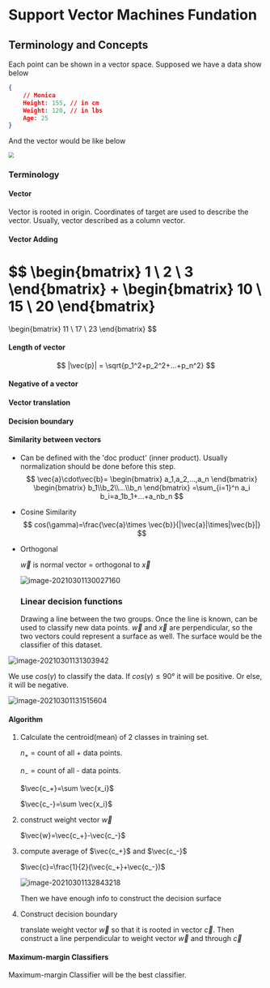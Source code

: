 # Support Vector Machines Fundation



## Terminology and Concepts

Each point can be shown in a vector space. Supposed we have a data show below

```json
{
    // Monica
    Height: 155, // in cm
    Weight: 120, // in lbs
    Age: 25
}
```

And the vector would be like below

<img src="../.vuepress/public/images/svm_example.png" style="zoom:67%;" />

### Terminology

#### Vector

Vector is rooted in origin. Coordinates of target are used to describe the vector. Usually, vector described as a column vector.

#### Vector Adding

$$
\begin{bmatrix}
1 \\ 2 \\ 3
\end{bmatrix}
+
\begin{bmatrix}
10 \\ 15 \\ 20
\end{bmatrix}
=
\begin{bmatrix}
11 \\ 17 \\ 23
\end{bmatrix}
$$

#### Length of vector

$$
|\vec{p}| = \sqrt{p_1^2+p_2^2+...+p_n^2}
$$

#### Negative of a vector

#### Vector translation





#### Decision boundary

#### Similarity between vectors

- Can be defined with the 'doc product' (inner product). Usually normalization should be done before this step.
    $$
    \vec{a}\cdot\vec{b}=
    \begin{bmatrix}
    a_1,a_2,...,a_n
    \end{bmatrix}
    \begin{bmatrix}
    b_1\\b_2\\...\\b_n
    \end{bmatrix}
    =\sum_{i=1}^n a_i b_i=a_1b_1+...+a_nb_n
    $$
    
- Cosine Similarity
    $$
    cos(\gamma)=\frac{\vec{a}\times \vec{b}}{|\vec{a}|\times|\vec{b}|}
    $$
    
- Orthogonal

    $\vec{w}$ is normal vector = orthogonal to $\vec{x}$

    ![image-20210301130027160](..\.vuepress\public\images\orthogonal.png)

    ### Linear decision functions 

    Drawing a line between the two groups. Once the line is known, can be used to classify new data points. $\vec{w}$ and $\vec{x}$ are perpendicular, so the two vectors could represent a surface as well. The surface would be the classifier of this dataset. 

![image-20210301131303942](..\.vuepress\public\images\linear_decision_function.png)

We use $cos(\gamma)$ to classify the data. If $cos(\gamma)\leq 90°$ it will be positive. Or else, it will be negative.

![image-20210301131515604](..\.vuepress\public\images\linear_decision_function2.png)



#### Algorithm

1. Calculate the centroid(mean) of 2 classes in training set.

    $n_+$ = count of all + data points.

    $n_-$ = count of all - data points.

    $\vec{c_+}=\sum \vec{x_i}$

    $\vec{c_-}=\sum \vec{x_i}$

    

2. construct weight vector $\vec{w}$

    $\vec{w}=\vec{c_+}-\vec{c_-}$

3. compute average of $\vec{c_+}$ and $\vec{c_-}$

    $\vec{c}=\frac{1}{2}(\vec{c_+}+\vec{c_-})$

    ![image-20210301132843218](..\.vuepress\public\images\svm_learning_algorithm.png)

    Then we have enough info to construct the decision surface

4. Construct decision boundary

    translate weight vector $\vec{w}$ so that it is rooted in vector $\vec{c}$. Then construct a line perpendicular to weight vector $\vec{w}$ and through  $\vec{c}$ 



#### Maximum-margin Classifiers

Maximum-margin Classifier will be the best classifier. 





















